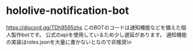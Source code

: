 # hololive-notification-bot
https://discord.gg/TDh9595zhs
このBOTのコードは通知機能などを備えた個人製作botです。
公式のapiを使用しているため少し遅延があります。
通知機能の実装はroles.jsonを大量に書かないとなので非推奨\n
